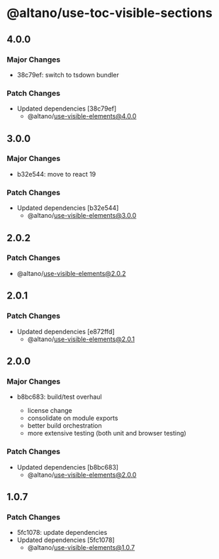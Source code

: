 # @altano/use-toc-visible-sections

## 4.0.0

### Major Changes

- 38c79ef: switch to tsdown bundler

### Patch Changes

- Updated dependencies [38c79ef]
  - @altano/use-visible-elements@4.0.0

## 3.0.0

### Major Changes

- b32e544: move to react 19

### Patch Changes

- Updated dependencies [b32e544]
  - @altano/use-visible-elements@3.0.0

## 2.0.2

### Patch Changes

- @altano/use-visible-elements@2.0.2

## 2.0.1

### Patch Changes

- Updated dependencies [e872ffd]
  - @altano/use-visible-elements@2.0.1

## 2.0.0

### Major Changes

- b8bc683: build/test overhaul

  - license change
  - consolidate on module exports
  - better build orchestration
  - more extensive testing (both unit and browser testing)

### Patch Changes

- Updated dependencies [b8bc683]
  - @altano/use-visible-elements@2.0.0

## 1.0.7

### Patch Changes

- 5fc1078: update dependencies
- Updated dependencies [5fc1078]
  - @altano/use-visible-elements@1.0.7
